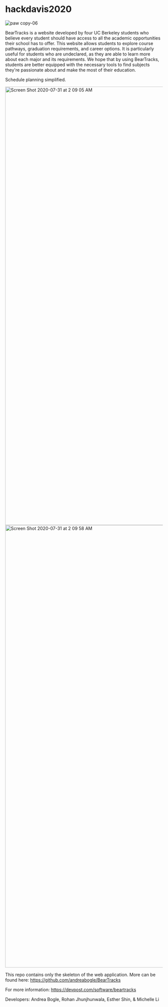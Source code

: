 # hackdavis2020

![paw copy-06](https://user-images.githubusercontent.com/46742484/89020520-e62f1880-d2d3-11ea-8a65-990a781c3add.png)

BearTracks is a website developed by four UC Berkeley students who believe every student 
should have access to all the academic opportunities their school has to offer. This 
website allows students to explore course pathways, graduation requirements, and career 
options. It is particularly useful for students who are undeclared, as they are able to 
learn more about each major and its requirements. We hope that by using BearTracks, 
students are better equipped with the necessary tools to find subjects they're passionate 
about and make the most of their education.

Schedule planning simplified.

<img width="1403" alt="Screen Shot 2020-07-31 at 2 09 05 AM" src="https://user-images.githubusercontent.com/46742484/89020200-630dc280-d2d3-11ea-9c25-4d555aefa5d4.png">

<img width="1416" alt="Screen Shot 2020-07-31 at 2 09 58 AM" src="https://user-images.githubusercontent.com/46742484/89020273-7de03700-d2d3-11ea-9975-ce43adc5966c.png">

This repo contains only the skeleton of the web application. 
More can be found here: https://github.com/andreabogle/BearTracks

For more information: https://devpost.com/software/beartracks

Developers: Andrea Bogle, Rohan Jhunjhunwala, Esther Shin, & Michelle Li
